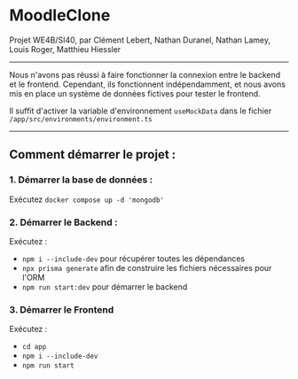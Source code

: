 # MoodleClone
Projet WE4B/SI40, par Clément Lebert, Nathan Duranel, Nathan Lamey, Louis Roger, Matthieu Hiessler

---
Nous n'avons pas réussi à faire fonctionner la connexion entre le backend et le frontend. Cependant, ils fonctionnent indépendamment, et nous avons mis en place un système de données fictives pour tester le frontend.

Il suffit d'activer la variable d'environnement `useMockData` dans le fichier `/app/src/environments/environment.ts`

---

## Comment démarrer le projet :

### 1. Démarrer la base de données :
Exécutez ``docker compose up -d 'mongodb'``

### 2. Démarrer le Backend :
Exécutez :
- ``npm i --include-dev`` pour récupérer toutes les dépendances
- ``npx prisma generate`` afin de construire les fichiers nécessaires pour l'ORM
- ``npm run start:dev`` pour démarrer le backend

### 3. Démarrer le Frontend
Exécutez :
- ``cd app``
- ``npm i --include-dev``
- ``npm run start``
